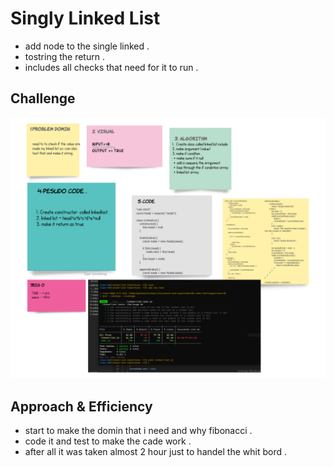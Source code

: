# Singly Linked List
- add node to the single linked .
- tostring the return .
- includes all checks that need for it to run .

## Challenge
![](img/link.png)

## Approach & Efficiency
* start to make the domin that i need and why fibonacci .
* code it and test to make the cade work .
* after all it was taken almost 2 hour just to handel the whit bord .